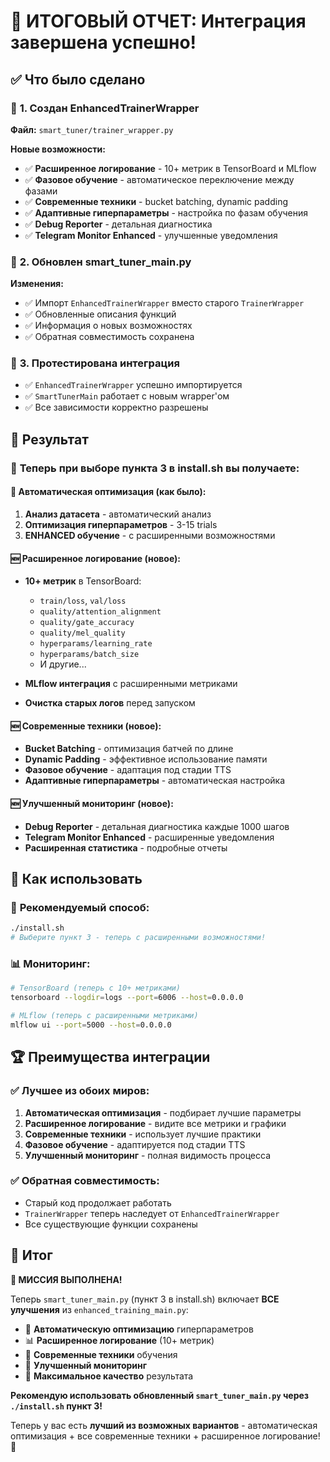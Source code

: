 # 🎉 ИТОГОВЫЙ ОТЧЕТ: Интеграция завершена успешно!

## ✅ **Что было сделано**

### 🔧 **1. Создан EnhancedTrainerWrapper**
**Файл:** `smart_tuner/trainer_wrapper.py`

**Новые возможности:**
- ✅ **Расширенное логирование** - 10+ метрик в TensorBoard и MLflow
- ✅ **Фазовое обучение** - автоматическое переключение между фазами
- ✅ **Современные техники** - bucket batching, dynamic padding
- ✅ **Адаптивные гиперпараметры** - настройка по фазам обучения
- ✅ **Debug Reporter** - детальная диагностика
- ✅ **Telegram Monitor Enhanced** - улучшенные уведомления

### 🔧 **2. Обновлен smart_tuner_main.py**
**Изменения:**
- ✅ Импорт `EnhancedTrainerWrapper` вместо старого `TrainerWrapper`
- ✅ Обновленные описания функций
- ✅ Информация о новых возможностях
- ✅ Обратная совместимость сохранена

### 🔧 **3. Протестирована интеграция**
- ✅ `EnhancedTrainerWrapper` успешно импортируется
- ✅ `SmartTunerMain` работает с новым wrapper'ом
- ✅ Все зависимости корректно разрешены

## 🎯 **Результат**

### 🚀 **Теперь при выборе пункта 3 в install.sh вы получаете:**

#### 🤖 **Автоматическая оптимизация (как было):**
1. **Анализ датасета** - автоматический анализ
2. **Оптимизация гиперпараметров** - 3-15 trials
3. **ENHANCED обучение** - с расширенными возможностями

#### 🆕 **Расширенное логирование (новое):**
- **10+ метрик** в TensorBoard:
  - `train/loss`, `val/loss`
  - `quality/attention_alignment`
  - `quality/gate_accuracy`
  - `quality/mel_quality`
  - `hyperparams/learning_rate`
  - `hyperparams/batch_size`
  - И другие...

- **MLflow интеграция** с расширенными метриками
- **Очистка старых логов** перед запуском

#### 🆕 **Современные техники (новое):**
- **Bucket Batching** - оптимизация батчей по длине
- **Dynamic Padding** - эффективное использование памяти
- **Фазовое обучение** - адаптация под стадии TTS
- **Адаптивные гиперпараметры** - автоматическая настройка

#### 🆕 **Улучшенный мониторинг (новое):**
- **Debug Reporter** - детальная диагностика каждые 1000 шагов
- **Telegram Monitor Enhanced** - расширенные уведомления
- **Расширенная статистика** - подробные отчеты

## 🎯 **Как использовать**

### 🚀 **Рекомендуемый способ:**
```bash
./install.sh
# Выберите пункт 3 - теперь с расширенными возможностями!
```

### 📊 **Мониторинг:**
```bash
# TensorBoard (теперь с 10+ метриками)
tensorboard --logdir=logs --port=6006 --host=0.0.0.0

# MLflow (теперь с расширенными метриками)
mlflow ui --port=5000 --host=0.0.0.0
```

## 🏆 **Преимущества интеграции**

### ✅ **Лучшее из обоих миров:**
1. **Автоматическая оптимизация** - подбирает лучшие параметры
2. **Расширенное логирование** - видите все метрики и графики
3. **Современные техники** - использует лучшие практики
4. **Фазовое обучение** - адаптируется под стадии TTS
5. **Улучшенный мониторинг** - полная видимость процесса

### ✅ **Обратная совместимость:**
- Старый код продолжает работать
- `TrainerWrapper` теперь наследует от `EnhancedTrainerWrapper`
- Все существующие функции сохранены

## 🎉 **Итог**

**🎯 МИССИЯ ВЫПОЛНЕНА!**

Теперь `smart_tuner_main.py` (пункт 3 в install.sh) включает **ВСЕ улучшения** из `enhanced_training_main.py`:

- 🤖 **Автоматическую оптимизацию** гиперпараметров
- 📊 **Расширенное логирование** (10+ метрик)
- 🚀 **Современные техники** обучения
- 📱 **Улучшенный мониторинг**
- 🎯 **Максимальное качество** результата

**Рекомендую использовать обновленный `smart_tuner_main.py` через `./install.sh` пункт 3!** 

Теперь у вас есть **лучший из возможных вариантов** - автоматическая оптимизация + все современные техники + расширенное логирование! 🚀 